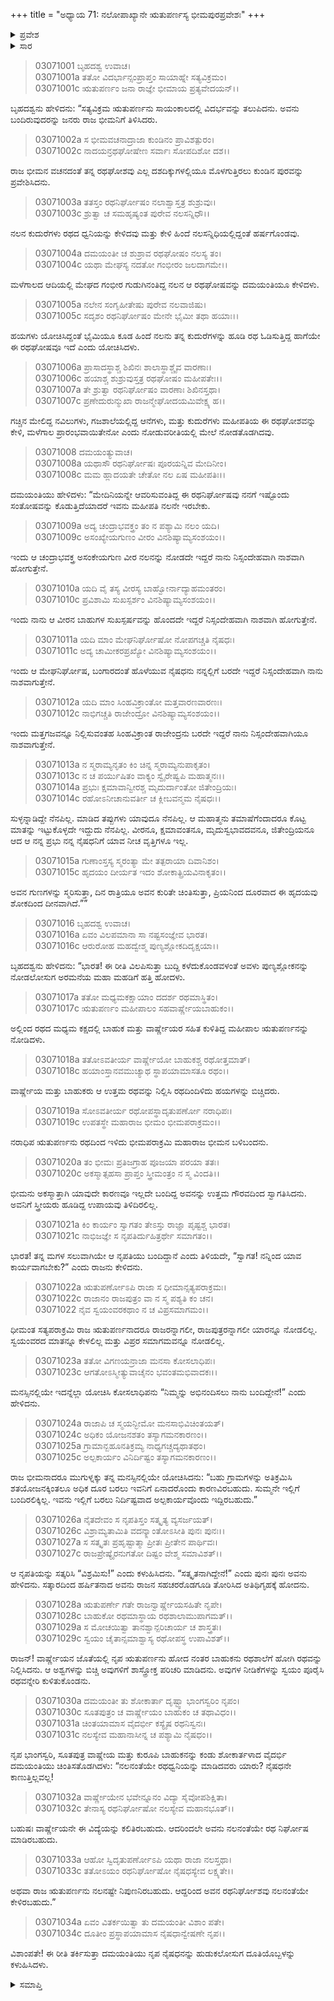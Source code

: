 +++
title = "ಅಧ್ಯಾಯ 71: ನಲೋಪಾಖ್ಯಾನೇ ಋತುಪರ್ಣಸ್ಯ ಭೀಮಪುರಪ್ರವೇಶಃ"
+++

<details><summary>ಪ್ರವೇಶ</summary>


।।   ಓಂ ಓಂ ನಮೋ ನಾರಾಯಣಾಯ।।   ಶ್ರೀ ವೇದವ್ಯಾಸಾಯ ನಮಃ ।।

ಶ್ರೀ ಕೃಷ್ಣದ್ವೈಪಾಯನ ವೇದವ್ಯಾಸ ವಿರಚಿತ  

**ಶ್ರೀ ಮಹಾಭಾರತ**

**ಆರಣ್ಯಕ ಪರ್ವ**

**ಇಂದ್ರಲೋಕಾಭಿಗಮನ ಪರ್ವ**

**ಅಧ್ಯಾಯ 71**

</details>


<details><summary>ಸಾರ</summary>

ಋತುಪರ್ಣನ ರಥಘೋಷವನ್ನು ಕೇಳಿದ ದಮಯಂತಿಯು ನಲನು ಬಂದಿದ್ದಾನೆಂದು ತಿಳಿದು ಸಂತಸಗೊಂಡಿದುದು (1-18). ಋತುಪರ್ಣನ ಆಗಮನದಿಂದ ಅಚ್ಚರಿಗೊಂಡ ಭೀಮನು ಸ್ವಯಂವರದ ಸಿದ್ಧತೆಗಳನ್ನು ಕಾಣದೇ ಅಚ್ಚರಿಗೊಂಡ ಋತುಪರ್ಣನನ್ನು ಸತ್ಕರಿಸಿ ವಿಶ್ರಾಂತಿಗೆ ಕಳುಹಿಸಿದುದು (19-27). ಯೋಚಿಸಿದ ದಮಯಂತಿಯು ಬಾಹುಕನಲ್ಲಿಗೆ ದೂತಿಯೋರ್ವಳನ್ನು ಕಳುಹಿಸಲು ನಿರ್ಧರಿಸಿದುದು (28-34).

</details>



> 03071001 ಬೃಹದಶ್ವ ಉವಾಚ।  
03071001a ತತೋ ವಿದರ್ಭಾನ್ಸಂಪ್ರಾಪ್ತಂ ಸಾಯಾಹ್ನೇ ಸತ್ಯವಿಕ್ರಮಂ।   
03071001c ಋತುಪರ್ಣಂ ಜನಾ ರಾಜ್ಞೇ ಭೀಮಾಯ ಪ್ರತ್ಯವೇದಯನ್।।

ಬೃಹದಶ್ವನು ಹೇಳಿದನು: “ಸತ್ಯವಿಕ್ರಮ ಋತುಪರ್ಣನು ಸಾಯಂಕಾಲದಲ್ಲಿ ವಿದರ್ಭವನ್ನು ತಲುಪಿದನು. ಅವನು ಬಂದಿರುವುದರನ್ನು ಜನರು ರಾಜ ಭೀಮನಿಗೆ ತಿಳಿಸಿದರು.

> 03071002a ಸ ಭೀಮವಚನಾದ್ರಾಜಾ ಕುಂಡಿನಂ ಪ್ರಾವಿಶತ್ಪುರಂ।  
03071002c ನಾದಯನ್ರಥಘೋಷೇಣ ಸರ್ವಾಃ ಸೋಪದಿಶೋ ದಶ।।

ರಾಜ ಭೀಮನ ವಚನದಂತೆ ತನ್ನ ರಥಘೋಶವು ಎಲ್ಲ ದಶದಿಕ್ಕುಗಳಲ್ಲಿಯೂ ಮೊಳಗುತ್ತಿರಲು ಕುಂಡಿನ ಪುರವನ್ನು ಪ್ರವೇಶಿಸಿದನು.

> 03071003a ತತಸ್ತಂ ರಥನಿರ್ಘೋಷಂ ನಲಾಶ್ವಾಸ್ತತ್ರ ಶುಶ್ರುವುಃ।  
03071003c ಶ್ರುತ್ವಾ ಚ ಸಮಹೃಷ್ಯಂತ ಪುರೇವ ನಲಸನ್ನಿಧೌ।।

ನಲನ ಕುದುರೆಗಳು ರಥದ ಧ್ವನಿಯನ್ನು ಕೇಳಿದವು ಮತ್ತು ಕೇಳಿ ಹಿಂದೆ ನಲಸನ್ನಿಧಿಯಲ್ಲಿದ್ದಂತೆ ಹರ್ಷಗೊಂಡವು.

> 03071004a ದಮಯಂತೀ ಚ ಶುಶ್ರಾವ ರಥಘೋಷಂ ನಲಸ್ಯ ತಂ।  
03071004c ಯಥಾ ಮೇಘಸ್ಯ ನದತೋ ಗಂಭೀರಂ ಜಲದಾಗಮೇ।।

ಮಳೆಗಾಲದ ಆದಿಯಲ್ಲಿ ಮೇಘದ ಗಂಭೀರ ಗುಡುಗಿನಂತಿದ್ದ ನಲನ ಆ ರಥಘೋಷವನ್ನು ದಮಯಂತಿಯೂ ಕೇಳಿದಳು.

> 03071005a ನಲೇನ ಸಂಗೃಹೀತೇಷು ಪುರೇವ ನಲವಾಜಿಷು।  
03071005c ಸದೃಶಂ ರಥನಿರ್ಘೋಷಂ ಮೇನೇ ಭೈಮೀ ತಥಾ ಹಯಾಃ।।

ಹಯಗಳು ಯೋಚಿಸಿದ್ದಂತೆ ಭೈಮಿಯೂ ಕೂಡ ಹಿಂದೆ ನಲನು ತನ್ನ ಕುದುರೆಗಳನ್ನು ಹೂಡಿ ರಥ ಓಡಿಸುತ್ತಿದ್ದ ಹಾಗೆಯೇ ಈ ರಥಘೋಷವೂ ಇದೆ ಎಂದು ಯೋಚಿಸಿದಳು.

> 03071006a ಪ್ರಾಸಾದಸ್ಥಾಶ್ಚ ಶಿಖಿನಃ ಶಾಲಾಸ್ಥಾಶ್ಚೈವ ವಾರಣಾಃ।  
03071006c ಹಯಾಶ್ಚ ಶುಶ್ರುವುಸ್ತತ್ರ ರಥಘೋಷಂ ಮಹೀಪತೇಃ।।  
03071007a ತೇ ಶ್ರುತ್ವಾ ರಥನಿರ್ಘೋಷಂ ವಾರಣಾಃ ಶಿಖಿನಸ್ತಥಾ।  
03071007c ಪ್ರಣೇದುರುನ್ಮುಖಾ ರಾಜನ್ಮೇಘೋದಯಮಿವೇಕ್ಷ್ಯ ಹ।।

ಗಚ್ಚಿನ ಮೇಲಿದ್ದ ನವಿಲುಗಳು, ಗಜಶಾಲೆಯಲ್ಲಿದ್ದ ಆನೆಗಳು, ಮತ್ತು ಕುದುರೆಗಳು ಮಹೀಪತಿಯ ಈ ರಥಘೋಶವನ್ನು ಕೇಳಿ, ಮಳೆಗಾಲ ಪ್ರಾರಂಭವಾಯಿತೇನೋ ಎಂದು ನೋಡುವರೀತಿಯಲ್ಲಿ ಮೇಲೆ ನೋಡತೊಡಗಿದವು.

> 03071008 ದಮಯಂತ್ಯುವಾಚ।  
03071008a ಯಥಾಸೌ ರಥನಿರ್ಘೋಷಃ ಪೂರಯನ್ನಿವ ಮೇದಿನೀಂ।  
03071008c ಮಮ ಹ್ಲಾದಯತೇ ಚೇತೋ ನಲ ಏಷ ಮಹೀಪತಿಃ।।

ದಮಯಂತಿಯು ಹೇಳಿದಳು: “ಮೇದಿನಿಯನ್ನೇ ಆವರಿಸುವಂತಿದ್ದ ಈ ರಥನಿರ್ಘೋಷವು ನನಗೆ ಇಷ್ಟೊಂದು ಸಂತೋಷವನ್ನು ಕೊಡುತ್ತಿದೆಯಾದರೆ ಇವನು ಮಹೀಪತಿ ನಲನೇ ಇರಬೇಕು.

> 03071009a ಅದ್ಯ ಚಂದ್ರಾಭವಕ್ತ್ರಂ ತಂ ನ ಪಶ್ಯಾಮಿ ನಲಂ ಯದಿ।  
03071009c ಅಸಂಖ್ಯೇಯಗುಣಂ ವೀರಂ ವಿನಶಿಷ್ಯಾಮ್ಯಸಂಶಯಂ।।

ಇಂದು ಆ ಚಂದ್ರಾಭವಕ್ತ್ರ ಅಸಂಕೇಯಗುಣ ವೀರ ನಲನನ್ನು ನೋಡದೇ ಇದ್ದರೆ ನಾನು ನಿಸ್ಸಂದೇಹವಾಗಿ ನಾಶವಾಗಿ ಹೋಗುತ್ತೇನೆ.

> 03071010a ಯದಿ ವೈ ತಸ್ಯ ವೀರಸ್ಯ ಬಾಹ್ವೋರ್ನಾದ್ಯಾಹಮಂತರಂ।  
03071010c ಪ್ರವಿಶಾಮಿ ಸುಖಸ್ಪರ್ಶಂ ವಿನಶಿಷ್ಯಾಮ್ಯಸಂಶಯಂ।।

ಇಂದು ನಾನು ಆ ವೀರನ ಬಾಹುಗಳ ಸುಖಸ್ಪರ್ಷವನ್ನು ಹೊಂದದೇ ಇದ್ದರೆ ನಿಸ್ಸಂದೇಹವಾಗಿ ನಾಶವಾಗಿ ಹೋಗುತ್ತೇನೆ.

> 03071011a ಯದಿ ಮಾಂ ಮೇಘನಿರ್ಘೋಷೋ ನೋಪಗಚ್ಚತಿ ನೈಷಧಃ।  
03071011c ಅದ್ಯ ಚಾಮೀಕರಪ್ರಖ್ಯೋ ವಿನಶಿಷ್ಯಾಮ್ಯಸಂಶಯಂ।।

ಇಂದು ಆ ಮೇಘನಿರ್ಘೋಷ, ಬಂಗಾರದಂತೆ ಹೊಳೆಯುವ  ನೈಷಧನು ನನ್ನಲ್ಲಿಗೆ ಬರದೇ ಇದ್ದರೆ ನಿಸ್ಸಂದೇಹವಾಗಿ ನಾನು ನಾಶವಾಗುತ್ತೇನೆ.

> 03071012a ಯದಿ ಮಾಂ ಸಿಂಹವಿಕ್ರಾಂತೋ ಮತ್ತವಾರಣವಾರಣಃ।  
03071012c ನಾಭಿಗಚ್ಚತಿ ರಾಜೇಂದ್ರೋ ವಿನಶಿಷ್ಯಾಮ್ಯಸಂಶಯಂ।।

ಇಂದು ಮತ್ತಗಜವನ್ನೂ ನಿಲ್ಲಿಸುವಂತಹ ಸಿಂಹವಿಕ್ರಾಂತ ರಾಜೇಂದ್ರನು ಬರದೇ ಇದ್ದರೆ ನಾನು ನಿಸ್ಸಂದೇಹವಾಗಿಯೂ ನಾಶವಾಗುತ್ತೇನೆ.

> 03071013a ನ ಸ್ಮರಾಮ್ಯನೃತಂ ಕಿಂ ಚಿನ್ನ ಸ್ಮರಾಮ್ಯನುಪಾಕೃತಂ।  
03071013c ನ ಚ ಪರ್ಯುಷಿತಂ ವಾಕ್ಯಂ ಸ್ವೈರೇಷ್ವಪಿ ಮಹಾತ್ಮನಃ।।   
03071014a ಪ್ರಭುಃ ಕ್ಷಮಾವಾನ್ವೀರಶ್ಚ ಮೃದುರ್ದಾಂತೋ ಜಿತೇಂದ್ರಿಯಃ।  
03071014c ರಹೋಽನೀಚಾನುವರ್ತೀ ಚ ಕ್ಲೀಬವನ್ಮಮ ನೈಷಧಃ।।

ಸುಳ್ಳನ್ನಾಡಿದ್ದೇ ನೆನಪಿಲ್ಲ. ಮಾಡಿದ ತಪ್ಪುಗಳು ಯಾವುದೂ ನೆನಪಿಲ್ಲ. ಆ ಮಹಾತ್ಮನು ತಮಾಷೆಗೆಂದಾದರೂ ಕೊಟ್ಟ ಮಾತನ್ನು ಇಟ್ಟುಕೊಳ್ಳದೇ ಇದ್ದುದು ನೆನಪಿಲ್ಲ. ವೀರನೂ, ಕ್ಷಮಾವಂತನೂ, ಮೃದುಸ್ವಭಾವದವನೂ, ಜಿತೇಂದ್ರಿಯನೂ ಆದ ಆ ನನ್ನ ಪ್ರಭು ನನ್ನ ನೈಷಧನಿಗೆ ಯಾವ ನೀಚ ವೃತ್ತಿಗಳೂ ಇಲ್ಲ.

> 03071015a ಗುಣಾಂಸ್ತಸ್ಯ ಸ್ಮರಂತ್ಯಾ ಮೇ ತತ್ಪರಾಯಾ ದಿವಾನಿಶಂ।   
03071015c ಹೃದಯಂ ದೀರ್ಯತ ಇದಂ ಶೋಕಾತ್ಪ್ರಿಯವಿನಾಕೃತಂ।।

ಅವನ ಗುಣಗಳನ್ನು ಸ್ಮರಿಸುತ್ತಾ, ದಿನ ರಾತ್ರಿಯೂ ಅವನ ಕುರಿತೇ ಚಿಂತಿಸುತ್ತಾ, ಪ್ರಿಯನಿಂದ ದೂರವಾದ ಈ ಹೃದಯವು ಶೋಕದಿಂದ ದೀನವಾಗಿದೆ.””

> 03071016 ಬೃಹದಶ್ವ ಉವಾಚ।   
03071016a ಏವಂ ವಿಲಪಮಾನಾ ಸಾ ನಷ್ಟಸಂಜ್ಞೇವ ಭಾರತ।  
03071016c ಆರುರೋಹ ಮಹದ್ವೇಶ್ಮ ಪುಣ್ಯಶ್ಲೋಕದಿದೃಕ್ಷಯಾ।।

ಬೃಹದಶ್ವನು ಹೇಳಿದನು: “ಭಾರತ! ಈ ರೀತಿ ವಿಲಪಿಸುತ್ತಾ ಬುದ್ದಿ ಕಳೆದುಕೊಂಡವಳಂತೆ ಅವಳು ಪುಣ್ಯಶ್ಲೋಕನನ್ನು ನೋಡಲೋಸುಗ ಅರಮನೆಯ ಮಹಾ ಮಹಡಿಗೆ ಹತ್ತಿ ಹೋದಳು.

> 03071017a ತತೋ ಮಧ್ಯಮಕಕ್ಷಾಯಾಂ ದದರ್ಶ ರಥಮಾಸ್ಥಿತಂ।   
03071017c ಋತುಪರ್ಣಂ ಮಹೀಪಾಲಂ ಸಹವಾರ್ಷ್ಣೇಯಬಾಹುಕಂ।।

ಅಲ್ಲಿಂದ ರಥದ ಮಧ್ಯಮ ಕಕ್ಷದಲ್ಲಿ ಬಾಹುಕ ಮತ್ತು ವಾರ್ಷ್ಣೇಯರ ಸಹಿತ ಕುಳಿತಿದ್ದ ಮಹೀಪಾಲ ಋತುಪರ್ಣನನ್ನು ನೋಡಿದಳು.

> 03071018a ತತೋಽವತೀರ್ಯ ವಾರ್ಷ್ಣೇಯೋ ಬಾಹುಕಶ್ಚ ರಥೋತ್ತಮಾತ್।  
03071018c ಹಯಾಂಸ್ತಾನವಮುಚ್ಯಾಥ ಸ್ಥಾಪಯಾಮಾಸತೂ ರಥಂ।।

ವಾರ್ಷ್ಣೇಯ ಮತ್ತು ಬಾಹುಕರು ಆ ಉತ್ತಮ ರಥವನ್ನು ನಿಲ್ಲಿಸಿ ರಥದಿಂದಿಳಿದು ಹಯಗಳನ್ನು ಬಿಚ್ಚಿದರು.

> 03071019a ಸೋಽವತೀರ್ಯ ರಥೋಪಸ್ಥಾದೃತುಪರ್ಣೋ ನರಾಧಿಪಃ।  
03071019c ಉಪತಸ್ಥೇ ಮಹಾರಾಜ ಭೀಮಂ ಭೀಮಪರಾಕ್ರಮಂ।।

ನರಾಧಿಪ ಋತುಪರ್ಣನು ರಥದಿಂದ ಇಳಿದು ಭೀಮಪರಾಕ್ರಮಿ ಮಹಾರಾಜ ಭೀಮನ ಬಳಿಬಂದನು.

> 03071020a ತಂ ಭೀಮಃ ಪ್ರತಿಜಗ್ರಾಹ ಪೂಜಯಾ ಪರಯಾ ತತಃ।  
03071020c ಅಕಸ್ಮಾತ್ಸಹಸಾ ಪ್ರಾಪ್ತಂ ಸ್ತ್ರೀಮಂತ್ರಂ ನ ಸ್ಮ ವಿಂದತಿ।।

ಭೀಮನು ಅಕಸ್ಮಾತ್ತಾಗಿ ಯಾವುದೇ ಕಾರಣವೂ ಇಲ್ಲದೇ ಬಂದಿದ್ದ ಅವನನ್ನು ಉತ್ತಮ ಗೌರವದಿಂದ ಸ್ವಾಗತಿಸಿದನು. ಅವನಿಗೆ ಸ್ತ್ರೀಯರು ಹೂಡಿದ್ದ ಉಪಾಯವು ತಿಳಿದಿರಲಿಲ್ಲ.

> 03071021a ಕಿಂ ಕಾರ್ಯಂ ಸ್ವಾಗತಂ ತೇಽಸ್ತು ರಾಜ್ಞಾ ಪೃಷ್ಟಶ್ಚ ಭಾರತ।  
03071021c ನಾಭಿಜಜ್ಞೇ ಸ ನೃಪತಿರ್ದುಹಿತ್ರರ್ಥೇ ಸಮಾಗತಂ।।

ಭಾರತ! ತನ್ನ ಮಗಳ ಸಲುವಾಗಿಯೇ ಆ ನೃಪತಿಯು ಬಂದಿದ್ದಾನೆ ಎಂದು ತಿಳಿಯದೇ, “ಸ್ವಾಗತ! ನನ್ನಿಂದ ಯಾವ ಕಾರ್ಯವಾಗಬೇಕು?” ಎಂದು ರಾಜನು ಕೇಳಿದನು.

> 03071022a ಋತುಪರ್ಣೋಽಪಿ ರಾಜಾ ಸ ಧೀಮಾನ್ಸತ್ಯಪರಾಕ್ರಮಃ।  
03071022c ರಾಜಾನಂ ರಾಜಪುತ್ರಂ ವಾ ನ ಸ್ಮ ಪಶ್ಯತಿ ಕಂ ಚನ।  
03071022 ನೈವ ಸ್ವಯಂವರಕಥಾಂ ನ ಚ ವಿಪ್ರಸಮಾಗಮಂ।।

ಧೀಮಂತ ಸತ್ಯಪರಾಕ್ರಮಿ ರಾಜ ಋತುಪರ್ಣನಾದರೂ ರಾಜರನ್ನಾಗಲೀ, ರಾಜಪುತ್ರರನ್ನಾಗಲೀ ಯಾರನ್ನೂ ನೋಡಲಿಲ್ಲ. ಸ್ವಯಂವರದ ಮಾತನ್ನೂ ಕೇಳಲಿಲ್ಲ ಮತ್ತು ವಿಪ್ರರ ಸಮಾಗಮವನ್ನೂ ನೋಡಲಿಲ್ಲ.

> 03071023a ತತೋ ವಿಗಣಯನ್ರಾಜಾ ಮನಸಾ ಕೋಸಲಾಧಿಪಃ।  
03071023c ಆಗತೋಽಸ್ಮೀತ್ಯುವಾಚೈನಂ ಭವಂತಮಭಿವಾದಕಃ।।

ಮನಸ್ಸಿನಲ್ಲಿಯೇ ಇದನ್ನೆಲ್ಲಾ ಯೋಚಿಸಿ ಕೋಸಲಾಧಿಪನು “ನಿಮ್ಮನ್ನು ಅಭಿನಂದಿಸಲು ನಾನು ಬಂದಿದ್ದೇನೆ!” ಎಂದು ಹೇಳಿದನು.

> 03071024a ರಾಜಾಪಿ ಚ ಸ್ಮಯನ್ಭೀಮೋ ಮನಸಾಭಿವಿಚಿಂತಯತ್।  
03071024c ಅಧಿಕಂ ಯೋಜನಶತಂ ತಸ್ಯಾಗಮನಕಾರಣಂ।।  
03071025a ಗ್ರಾಮಾನ್ಬಹೂನತಿಕ್ರಮ್ಯ ನಾಧ್ಯಗಚ್ಚದ್ಯಥಾತಥಂ।  
03071025c ಅಲ್ಪಕಾರ್ಯಂ ವಿನಿರ್ದಿಷ್ಟಂ ತಸ್ಯಾಗಮನಕಾರಣಂ।।

ರಾಜ ಭೀಮನಾದರೂ ಮುಗುಳ್ನಕ್ಕು ತನ್ನ ಮನಸ್ಸಿನಲ್ಲಿಯೇ ಯೋಚಿಸಿದನು: “ಬಹು ಗ್ರಾಮಗಳನ್ನು ಅತಿಕ್ರಮಿಸಿ ಶತಯೋಜನಕ್ಕಿಂತಲೂ ಅಧಿಕ ದೂರ ಬರಲು ಇವನಿಗೆ ಏನಾದರೊಂದು ಕಾರಣವಿರಬಹುದು. ಸುಮ್ಮನೇ ಇಲ್ಲಿಗೆ ಬಂದಿರಲಿಕ್ಕಿಲ್ಲ. ಇವನು ಇಲ್ಲಿಗೆ ಬರಲು ನಿರ್ದಿಷ್ಟವಾದ ಅಲ್ಪಕಾರ್ಯವೊಂದು ಇದ್ದಿರಬಹುದು.”

> 03071026a ನೈತದೇವಂ ಸ ನೃಪತಿಸ್ತಂ ಸತ್ಕೃತ್ಯ ವ್ಯಸರ್ಜಯತ್।  
03071026c ವಿಶ್ರಾಮ್ಯತಾಮಿತಿ ವದನ್ಕ್ಲಾಂತೋಽಸೀತಿ ಪುನಃ ಪುನಃ।।  
03071027a ಸ ಸತ್ಕೃತಃ ಪ್ರಹೃಷ್ಟಾತ್ಮಾ ಪ್ರೀತಃ ಪ್ರೀತೇನ ಪಾರ್ಥಿವಃ।  
03071027c ರಾಜಪ್ರೇಷ್ಯೈರನುಗತೋ ದಿಷ್ಟಂ ವೇಶ್ಮ ಸಮಾವಿಶತ್।।

ಆ ನೃಪತಿಯನ್ನು ಸತ್ಕರಿಸಿ “ವಿಶ್ರಮಿಸು!” ಎಂದು ಕಳುಹಿಸಿದನು. “ಸತ್ಕೃತನಾಗಿದ್ದೇನೆ!” ಎಂದು ಪುನಃ ಪುನಃ ಅವನು ಹೇಳಿದನು. ಸತ್ಕಾರದಿಂದ ಹರ್ಷಿತನಾದ ಅವನು ರಾಜನ ಸಹಚರರೊಡಗೂಡಿ ತೋರಿಸಿದ ಅತಿಥಿಗೃಹಕ್ಕೆ ಹೋದನು.

> 03071028a ಋತುಪರ್ಣೇ ಗತೇ ರಾಜನ್ವಾರ್ಷ್ಣೇಯಸಹಿತೇ ನೃಪೇ।  
03071028c ಬಾಹುಕೋ ರಥಮಾಸ್ಥಾಯ ರಥಶಾಲಾಮುಪಾಗಮತ್।।   
03071029a ಸ ಮೋಚಯಿತ್ವಾ ತಾನಶ್ವಾನ್ಪರಿಚಾರ್ಯ ಚ ಶಾಸ್ತ್ರತಃ।  
03071029c ಸ್ವಯಂ ಚೈತಾನ್ಸಮಾಶ್ವಾಸ್ಯ ರಥೋಪಸ್ಥ ಉಪಾವಿಶತ್।।

ರಾಜನ್! ವಾರ್ಷ್ಣೇಯನ ಜೊತೆಯಲ್ಲಿ ನೃಪ ಋತುಪರ್ಣನು ಹೋದ ನಂತರ ಬಾಹುಕನು ರಥಶಾಲೆಗೆ ಹೋಗಿ ರಥವನ್ನು ನಿಲ್ಲಿಸಿದನು. ಆ ಅಶ್ವಗಳನ್ನು ಬಿಚ್ಚಿ ಅವುಗಳಿಗೆ ಶಾಸ್ತ್ರೋಕ್ತ ಪರಿಚರಿ ಮಾಡಿದನು. ಅವುಗಳ ನೀಡಿಕೆಗಳನ್ನು ಸ್ವಯಂ ಪೂರೈಸಿ ರಥವನ್ನೇರಿ ಕುಳಿತುಕೊಂಡನು.

> 03071030a ದಮಯಂತೀ ತು ಶೋಕಾರ್ತಾ ದೃಷ್ಟ್ವಾ ಭಾಂಗಸ್ವರಿಂ ನೃಪಂ।  
03071030c ಸೂತಪುತ್ರಂ ಚ ವಾರ್ಷ್ಣೇಯಂ ಬಾಹುಕಂ ಚ ತಥಾವಿಧಂ।।  
03071031a ಚಿಂತಯಾಮಾಸ ವೈದರ್ಭೀ ಕಸ್ಯೈಷ ರಥನಿಸ್ವನಃ।  
03071031c ನಲಸ್ಯೇವ ಮಹಾನಾಸೀನ್ನ ಚ ಪಶ್ಯಾಮಿ ನೈಷಧಂ।।

ನೃಪ ಭಾಂಗಸ್ವರಿ, ಸೂತಪುತ್ರ ವಾಷ್ಣೇಯ ಮತ್ತು ಕುರೂಪಿ ಬಾಹುಕನನ್ನು ಕಂಡು ಶೋಕಾರ್ತಳಾದ ವೈದರ್ಭಿ ದಮಯಂತಿಯು ಚಿಂತಿಸತೊಡಗಿದಳು: “ನಲನಂತೆಯೇ ರಥಧ್ವನಿಯನ್ನು ಮಾಡಿದವರು ಯಾರು? ನೈಷಧನೇ ಕಾಣುತ್ತಿಲ್ಲವಲ್ಲ!

> 03071032a ವಾರ್ಷ್ಣೇಯೇನ ಭವೇನ್ನೂನಂ ವಿದ್ಯಾ ಸೈವೋಪಶಿಕ್ಷಿತಾ।  
03071032c ತೇನಾಸ್ಯ ರಥನಿರ್ಘೋಷೋ ನಲಸ್ಯೇವ ಮಹಾನಭೂತ್।।

ಬಹುಷಃ ವಾರ್ಷ್ಣೇಯನೇ ಈ ವಿದ್ಯೆಯನ್ನು ಕಲಿತಿರಬಹುದು. ಆದರಿಂದಲೇ ಅವನು ನಲನಂತೆಯೇ ರಥ ನಿರ್ಘೋಷ ಮಾಡಿರಬಹುದು.

> 03071033a ಆಹೋ ಸ್ವಿದೃತುಪರ್ಣೋಽಪಿ ಯಥಾ ರಾಜಾ ನಲಸ್ತಥಾ।   
03071033c ತತೋಽಯಂ ರಥನಿರ್ಘೋಷೋ ನೈಷಧಸ್ಯೇವ ಲಕ್ಷ್ಯತೇ।।

ಅಥವಾ ರಾಜ ಋತುಪರ್ಣನು ನಲನಷ್ಟೇ ನಿಪುಣನಿರಬಹುದು. ಆದ್ದರಿಂದ ಅವನ ರಥನಿರ್ಘೋಶವು ನಲನಂತೆಯೇ ಕೇಳಿರಬಹುದು.”

> 03071034a ಏವಂ ವಿತರ್ಕಯಿತ್ವಾ ತು ದಮಯಂತೀ ವಿಶಾಂ ಪತೇ।  
03071034c ದೂತೀಂ ಪ್ರಸ್ಥಾಪಯಾಮಾಸ ನೈಷಧಾನ್ವೇಷಣೇ ನೃಪ।।

ವಿಶಾಂಪತೇ! ಈ ರೀತಿ ತರ್ಕಿಸುತ್ತಾ ದಮಯಂತಿಯು ನೃಪ ನೈಷಧನನ್ನು ಹುಡುಕಲೋಸುಗ ದೂತಿಯೊಬ್ಬಳನ್ನು ಕಳುಹಿಸಿದಳು.


<details><summary>ಸಮಾಪ್ತಿ</summary>


ಇತಿ ಶ್ರೀ ಮಹಾಭಾರತೇ ಆರಣ್ಯಕಪರ್ವಣಿ ಇಂದ್ರಲೋಕಾಭಿಗಮನಪರ್ವಣಿ ನಲೋಪಾಖ್ಯಾನೇ ಋತುಪರ್ಣಸ್ಯ ಭೀಮಪುರಪ್ರವೇಶೇ ಏಕಸಪ್ತತಿತಮೋಽಧ್ಯಾಯಃ।  
ಇದು ಮಹಾಭಾರತದ ಆರಣ್ಯಕಪರ್ವದಲ್ಲಿ ಇಂದ್ರಲೋಕಾಭಿಗಮನಪರ್ವದಲ್ಲಿ ನಲೋಪಾಖ್ಯಾನದಲ್ಲಿ ಋತುಪರ್ಣನ ಭೀಮಪುರಪ್ರವೇಶ ಎನ್ನುವ ಎಪ್ಪತ್ತೊಂದನೆಯ ಅಧ್ಯಾಯವು.


</details>

